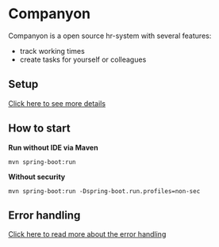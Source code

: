 # Companyon

Companyon is a open source hr-system with several features:

+ track working times
+ create tasks for yourself or colleagues


## Setup

[Click here to see more details](documentation/setup.md)

## How to start

**Run without IDE via Maven**
```
mvn spring-boot:run
```

**Without security**
```
mvn spring-boot:run -Dspring-boot.run.profiles=non-sec
```

## Error handling

[Click here to read more about the error handling](documentation/error-handling.md)

